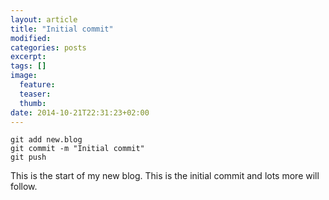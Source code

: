 ```yaml
---
layout: article
title: "Initial commit"
modified:
categories: posts
excerpt:
tags: []
image:
  feature:
  teaser:
  thumb:
date: 2014-10-21T22:31:23+02:00
---
```


    git add new.blog
    git commit -m "Initial commit"
    git push

This is the start of my new blog. This is the initial commit and lots more will follow.
